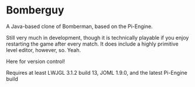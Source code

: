 # Bomberguy

A Java-based clone of Bomberman, based on the Pi-Engine.

Still very much in development, though it is technically playable if you enjoy restarting the game after every match. It does include a highly primitive level editor, however, so. Yeah.

Here for version control!

Requires at least LWJGL 3.1.2 build 13, JOML 1.9.0, and the latest Pi-Engine build